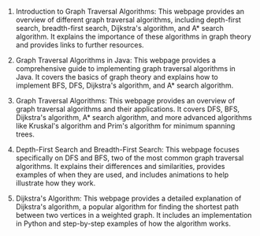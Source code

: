 

1. Introduction to Graph Traversal Algorithms: This webpage provides an overview of different graph traversal algorithms, including depth-first search, breadth-first search, Dijkstra's algorithm, and A* search algorithm. It explains the importance of these algorithms in graph theory and provides links to further resources.

2. Graph Traversal Algorithms in Java: This webpage provides a comprehensive guide to implementing graph traversal algorithms in Java. It covers the basics of graph theory and explains how to implement BFS, DFS, Dijkstra's algorithm, and A* search algorithm.

3. Graph Traversal Algorithms: This webpage provides an overview of graph traversal algorithms and their applications. It covers DFS, BFS, Dijkstra's algorithm, A* search algorithm, and more advanced algorithms like Kruskal's algorithm and Prim's algorithm for minimum spanning trees.

4. Depth-First Search and Breadth-First Search: This webpage focuses specifically on DFS and BFS, two of the most common graph traversal algorithms. It explains their differences and similarities, provides examples of when they are used, and includes animations to help illustrate how they work.

5. Dijkstra's Algorithm: This webpage provides a detailed explanation of Dijkstra's algorithm, a popular algorithm for finding the shortest path between two vertices in a weighted graph. It includes an implementation in Python and step-by-step examples of how the algorithm works.